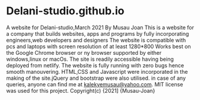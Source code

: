 # Delani-studio.github.io
A website for Delani-studio,March 2021
By Musau Joan
This is a website for a company that builds websites, apps and programs by fully incorporating engineers,web developers and designers
The website is compatible with pcs and laptops with screen resolution of at least 1280*800
Works best on the Google  Chrome browser or ny browser supported by either windows,linux or macOs.
The site is readily accessible having being deployed from netlify.
The website is fully running with zero bugs hence smooth manouvering.
HTML,CSS and Javascript were incorporated in the making of the site.jQuery and bootstrap were also utilised.
in case of any queries, anyone can find me at kalekyemusau@yahoo.com.
MIT license was used for this project.
Copyright(c) {2021] {Musau-Joan}
